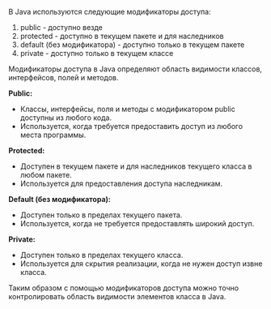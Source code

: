 В Java используются следующие модификаторы доступа:
1. public - доступно везде
2. protected - доступно в текущем пакете и для наследников
3. default (без модификатора) - доступно только в текущем пакете
4. private - доступно только в текущем классе

Модификаторы доступа в Java определяют область видимости классов, интерфейсов, полей и методов.

**Public:**
  * Классы, интерфейсы, поля и методы с модификатором public доступны из любого кода.
  * Используется, когда требуется предоставить доступ из любого места программы.

**Protected:**
  * Доступен в текущем пакете и для наследников текущего класса в любом пакете.
  * Используется для предоставления доступа наследникам.

**Default (без модификатора):**
  * Доступен только в пределах текущего пакета.
  * Используется, когда не требуется предоставлять широкий доступ.

**Private:**
  * Доступен только в пределах текущего класса.
  * Используется для скрытия реализации, когда не нужен доступ извне класса.

Таким образом с помощью модификаторов доступа можно точно контролировать область видимости элементов класса в Java.